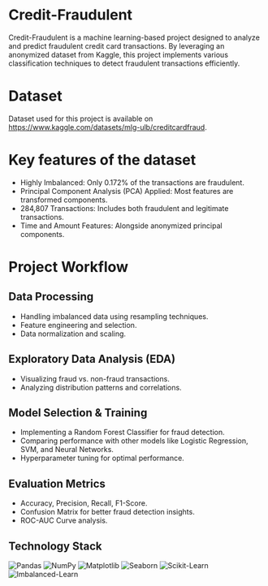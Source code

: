 # Credit-Fraudulent
Credit-Fraudulent is a machine learning-based project designed to analyze and predict fraudulent credit card transactions. By leveraging an anonymized dataset from Kaggle, this project implements various classification techniques to detect fraudulent transactions efficiently.

# Dataset
Dataset used for this project is available on https://www.kaggle.com/datasets/mlg-ulb/creditcardfraud.

# Key features of the dataset

- Highly Imbalanced: Only 0.172% of the transactions are fraudulent.
- Principal Component Analysis (PCA) Applied: Most features are transformed components.
- 284,807 Transactions: Includes both fraudulent and legitimate transactions.
- Time and Amount Features: Alongside anonymized principal components.

# Project Workflow

## Data Processing 

- Handling imbalanced data using resampling techniques.
- Feature engineering and selection.
- Data normalization and scaling.

## Exploratory Data Analysis (EDA)
- Visualizing fraud vs. non-fraud transactions.
- Analyzing distribution patterns and correlations.

## Model Selection & Training
- Implementing a Random Forest Classifier for fraud detection.
- Comparing performance with other models like Logistic Regression, SVM, and Neural Networks.
- Hyperparameter tuning for optimal performance.

## Evaluation Metrics
- Accuracy, Precision, Recall, F1-Score.
- Confusion Matrix for better fraud detection insights.
- ROC-AUC Curve analysis.

## Technology Stack

![Pandas](https://img.shields.io/badge/Pandas-150458?style=for-the-badge&logo=pandas&logoColor=white)
![NumPy](https://img.shields.io/badge/NumPy-013243?style=for-the-badge&logo=numpy&logoColor=white)
![Matplotlib](https://img.shields.io/badge/Matplotlib-11557C?style=for-the-badge&logo=python&logoColor=white)
![Seaborn](https://img.shields.io/badge/Seaborn-0096C7?style=for-the-badge&logo=python&logoColor=white)
![Scikit-Learn](https://img.shields.io/badge/Scikit--Learn-F7931E?style=for-the-badge&logo=scikit-learn&logoColor=white)
![Imbalanced-Learn](https://img.shields.io/badge/Imbalanced--Learn-FF6F00?style=for-the-badge&logo=scikit-learn&logoColor=white)
